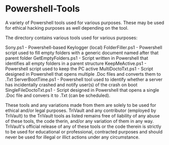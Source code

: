 # Powershell-Tools
A variety of Powershell tools used for various purposes. These may be used for ethical hacking purposes as well depending on the tool.

The directory contains various tools used for various purposes:

Sony.ps1 - Powershell-based Keylogger (local)
FolderFiller.ps1 - Powershell script used to fill empty folders with a generic document named after that parent folder
GetEmptyFolders.ps1 - Script written in Powershell that identifies all empty folders in a parent structure
KeepMeActive.ps1 - Powershell script used to keep the PC active
MultiDoctoTxt.ps1 - Script designed in Powershell that opens multiple .Doc files and converts them to .Txt
ServerBootTime.ps1 - Powershell tool used to identify whether a server has incidentally crashed and notify user(s) of the crash on boot
SingleFileDoctoTxt.ps1 - Script designed in Powershell that opens a single .Doc file and convers it to .Txt (can be scheduled).

These tools and any variations made from them are solely to be used for ethical and/or legal purposes. TriVault and any contributor (employed by TriVault) to the TriVault tools as listed remains free of liability of any abuse of these tools, the code therin, and/or any variation of them in any way. TriVault's official release of any of these tools or the code therein is strictly to be used for educational or professional, contracted purposes and should never be used for illegal or illict actions under any circumstance.
